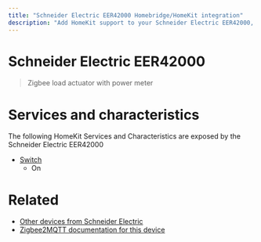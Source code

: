 ```yaml
---
title: "Schneider Electric EER42000 Homebridge/HomeKit integration"
description: "Add HomeKit support to your Schneider Electric EER42000, using Homebridge, Zigbee2MQTT and homebridge-z2m."
---
```

<!---
This file has been GENERATED using src/docgen/docgen.ts
DO NOT EDIT THIS FILE MANUALLY!
-->
# Schneider Electric EER42000
> Zigbee load actuator with power meter


# Services and characteristics
The following HomeKit Services and Characteristics are exposed by
the Schneider Electric EER42000

* [Switch](../../switch.md)
  * On


# Related
* [Other devices from Schneider Electric](../index.md#schneider_electric)
* [Zigbee2MQTT documentation for this device](https://www.zigbee2mqtt.io/devices/EER42000.html)